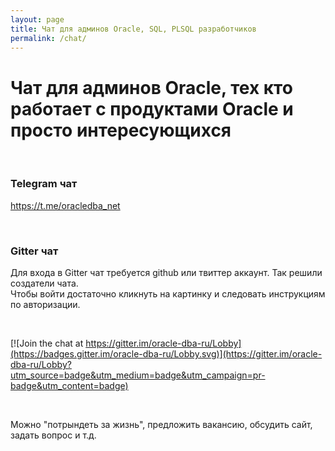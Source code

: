 ```yaml
---
layout: page
title: Чат для админов Oracle, SQL, PLSQL разработчиков
permalink: /chat/
---
```


# Чат для админов Oracle, тех кто работает с продуктами Oracle и просто интересующихся

<br/>

### Telegram чат

https://t.me/oracledba_net

<br/>

### Gitter чат

Для входа в Gitter чат требуется github или твиттер аккаунт. Так решили создатели чата.  
Чтобы войти достаточно кликнуть на картинку и следовать инструкциям по авторизации.

<br/>

[![Join the chat at https://gitter.im/oracle-dba-ru/Lobby](https://badges.gitter.im/oracle-dba-ru/Lobby.svg)](https://gitter.im/oracle-dba-ru/Lobby?utm_source=badge&utm_medium=badge&utm_campaign=pr-badge&utm_content=badge)

<br/>

Можно "потрындеть за жизнь", предложить вакансию, обсудить сайт, задать вопрос и т.д.
